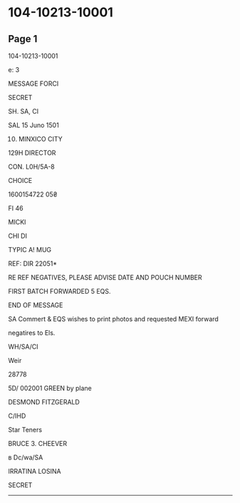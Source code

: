 # 104-10213-10001

## Page 1

104-10213-10001

e: 3

MESSAGE FORCI

SECRET

SH. SA, CI

SAL 15 Juno 1501

10. MINXICO CITY

129H DIRECTOR

CON. L0H/5A-8

CHOICE

1600154722 05₴

FI 46

MICKI

CHI DI

TYPIC A! MUG

REF: DIR 22051*

RE REF NEGATIVES, PLEASE ADVISE DATE AND POUCH NUMBER

FIRST BATCH FORWARDED 5 EQS.

END OF MESSAGE

SA Commert & EQS wishes to print photos and requested MEXI forward

negatires to Els.

WH/SA/CI

Weir

28778

5D/ 002001 GREEN by plane

DESMOND FITZGERALD

C/IHD

Star Teners

BRUCE 3. CHEEVER

в Dc/wa/SA

IRRATINA LOSINA

SECRET

---

